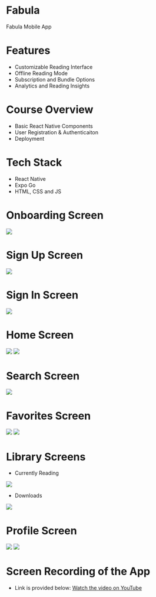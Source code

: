 # Fabula
Fabula Mobile App

# Features
* Customizable Reading Interface
* Offline Reading Mode
* Subscription and Bundle Options
* Analytics and Reading Insights

# Course Overview
* Basic React Native Components
* User Registration & Authenticaiton
* Deployment

# Tech Stack
* React Native
* Expo Go
* HTML, CSS and JS

# Onboarding Screen
<img src="assets/images/onboarding.jpg">  

# Sign Up Screen
<img src="assets/images/sign-up.jpg">  

# Sign In Screen
<img src="assets/images/sign-in.jpg">  

# Home Screen
<img src="assets/images/homescreen1.jpg">
<img src="assets/images/homescreen2.jpg">

# Search Screen
<img src="assets/images/searchscreen.jpg">

# Favorites Screen
<img src="assets/images/favoritesscreen.jpg">
<img src="assets/images/favoritesscreen2.jpg">

# Library Screens
* Currently Reading
<img src="assets/images/library-cr.jpg">

* Downloads
<img src="assets/images/library-dw.jpg">

# Profile Screen
<img src="assets/images/profile1.jpg">
<img src="assets/images/profile2.jpg">

# Screen Recording of the App
* Link is provided below:
[Watch the video on YouTube](https://youtu.be/r0nAVUT-4cQ?si=Ji7ftrf6d1y6dicp)
